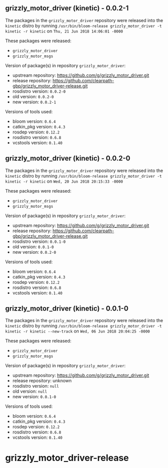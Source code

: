 ## grizzly_motor_driver (kinetic) - 0.0.2-1

The packages in the `grizzly_motor_driver` repository were released into the `kinetic` distro by running `/usr/bin/bloom-release grizzly_motor_driver -t kinetic -r kinetic` on `Thu, 21 Jun 2018 14:06:01 -0000`

These packages were released:
- `grizzly_motor_driver`
- `grizzly_motor_msgs`

Version of package(s) in repository `grizzly_motor_driver`:

- upstream repository: https://github.com/g/grizzly_motor_driver.git
- release repository: https://github.com/clearpath-gbp/grizzly_motor_driver-release.git
- rosdistro version: `0.0.2-0`
- old version: `0.0.2-0`
- new version: `0.0.2-1`

Versions of tools used:

- bloom version: `0.6.4`
- catkin_pkg version: `0.4.3`
- rosdep version: `0.12.2`
- rosdistro version: `0.6.8`
- vcstools version: `0.1.40`


## grizzly_motor_driver (kinetic) - 0.0.2-0

The packages in the `grizzly_motor_driver` repository were released into the `kinetic` distro by running `/usr/bin/bloom-release grizzly_motor_driver -t kinetic -r kinetic` on `Wed, 20 Jun 2018 20:15:33 -0000`

These packages were released:
- `grizzly_motor_driver`
- `grizzly_motor_msgs`

Version of package(s) in repository `grizzly_motor_driver`:

- upstream repository: https://github.com/g/grizzly_motor_driver.git
- release repository: https://github.com/clearpath-gbp/grizzly_motor_driver-release.git
- rosdistro version: `0.0.1-0`
- old version: `0.0.1-0`
- new version: `0.0.2-0`

Versions of tools used:

- bloom version: `0.6.4`
- catkin_pkg version: `0.4.3`
- rosdep version: `0.12.2`
- rosdistro version: `0.6.8`
- vcstools version: `0.1.40`


## grizzly_motor_driver (kinetic) - 0.0.1-0

The packages in the `grizzly_motor_driver` repository were released into the `kinetic` distro by running `/usr/bin/bloom-release grizzly_motor_driver -t kinetic -r kinetic --new-track` on `Wed, 06 Jun 2018 20:04:25 -0000`

These packages were released:
- `grizzly_motor_driver`
- `grizzly_motor_msgs`

Version of package(s) in repository `grizzly_motor_driver`:

- upstream repository: https://github.com/g/grizzly_motor_driver.git
- release repository: unknown
- rosdistro version: `null`
- old version: `null`
- new version: `0.0.1-0`

Versions of tools used:

- bloom version: `0.6.4`
- catkin_pkg version: `0.4.3`
- rosdep version: `0.12.2`
- rosdistro version: `0.6.8`
- vcstools version: `0.1.40`


# grizzly_motor_driver-release